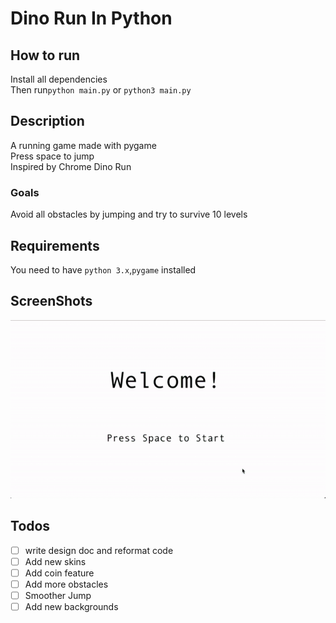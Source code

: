 # Dino Run In Python

## How to run
Install all dependencies\
Then run`python main.py` or `python3 main.py`
## Description
A running game made with pygame\
Press space to jump\
Inspired by Chrome Dino Run
### Goals
Avoid all obstacles by jumping and try to survive 10 levels
## Requirements
You need to have `python 3.x`,`pygame` installed
## ScreenShots
![screenshot](screenshot.gif)
## Todos
- [ ] write design doc and reformat code
- [ ] Add new skins
- [ ] Add coin feature
- [ ] Add more obstacles
- [ ] Smoother Jump
- [ ] Add new backgrounds
